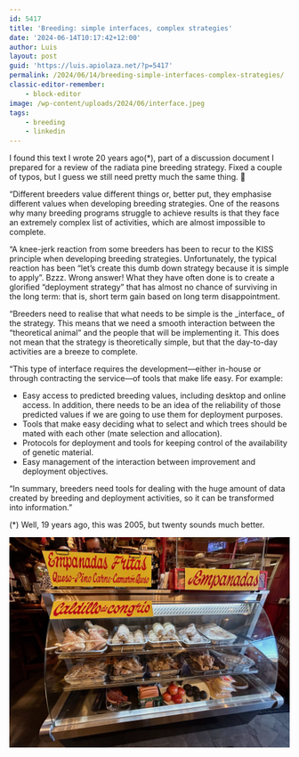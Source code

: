 ```yaml
---
id: 5417
title: 'Breeding: simple interfaces, complex strategies'
date: '2024-06-14T10:17:42+12:00'
author: Luis
layout: post
guid: 'https://luis.apiolaza.net/?p=5417'
permalink: /2024/06/14/breeding-simple-interfaces-complex-strategies/
classic-editor-remember:
    - block-editor
image: /wp-content/uploads/2024/06/interface.jpeg
tags:
    - breeding
    - linkedin
---
```


I found this text I wrote 20 years ago(\*), part of a discussion document I prepared for a review of the radiata pine breeding strategy. Fixed a couple of typos, but I guess we still need pretty much the same thing. 🤔

“Different breeders value different things or, better put, they emphasise different values when developing breeding strategies. One of the reasons why many breeding programs struggle to achieve results is that they face an extremely complex list of activities, which are almost impossible to complete.

“A knee-jerk reaction from some breeders has been to recur to the KISS principle when developing breeding strategies. Unfortunately, the typical reaction has been “let’s create this dumb down strategy because it is simple to apply”. Bzzz. Wrong answer! What they have often done is to create a glorified “deployment strategy” that has almost no chance of surviving in the long term: that is, short term gain based on long term disappointment.

“Breeders need to realise that what needs to be simple is the \_interface\_ of the strategy. This means that we need a smooth interaction between the “theoretical animal” and the people that will be implementing it. This does not mean that the strategy is theoretically simple, but that the day-to-day activities are a breeze to complete.

“This type of interface requires the development—either in-house or through contracting the service—of tools that make life easy. For example:

- Easy access to predicted breeding values, including desktop and online access. In addition, there needs to be an idea of the reliability of those predicted values if we are going to use them for deployment purposes.
- Tools that make easy deciding what to select and which trees should be mated with each other (mate selection and allocation).
- Protocols for deployment and tools for keeping control of the availability of genetic material.
- Easy management of the interaction between improvement and deployment objectives.

“In summary, breeders need tools for dealing with the huge amount of data created by breeding and deployment activities, so it can be transformed into information.”

(\*) Well, 19 years ago, this was 2005, but twenty sounds much better.

![Front counter of La Picá de Pedro, Concepción.](/assets/images/interface.jpeg)